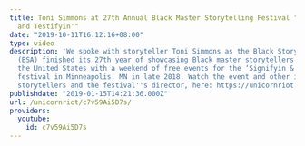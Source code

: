 ```yaml
---
title: Toni Simmons at 27th Annual Black Master Storytelling Festival "Signifyin'
  and Testifyin'"
date: "2019-10-11T16:12:16+08:00"
type: video
description: 'We spoke with storyteller Toni Simmons as the Black Storytellers Alliance
  (BSA) finished its 27th year of showcasing Black master storytellers from around
  the United States with a weekend of free events for the ‘Signifyin & Testifyin’
  festival in Minneapolis, MN in late 2018. Watch the event and other interviews with
  storytellers and the festival''s director, here: https://unicornriot.ninja/2019/sharing-black-history-one-story-at-a-time-festival-reaches-27-years/'
publishdate: "2019-01-15T14:21:36.000Z"
url: /unicornriot/c7v59Ai5D7s/
providers:
  youtube:
    id: c7v59Ai5D7s
---
```

